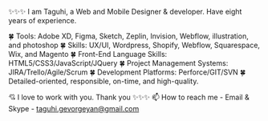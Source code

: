 ✨✨✨ I am Taguhi, a Web and Mobile Designer & developer. Have eight years of experience.

🍀 Tools: Adobe XD, Figma, Sketch, Zeplin, Invision, Webflow, illustration, and photoshop
🍀 Skills: UX/UI, Wordpress, Shopify, Webflow, Squarespace, Wix, and Magento
🍀 Front-End Language Skills: HTML5/CSS3/JavaScript/JQuery
🍀 Project Management Systems: JIRA/Trello/Agile/Scrum
🍀 Development Platforms: Perforce/GIT/SVN
🍀 Detailed-oriented, responsible, on-time, and high-quality.

💘 I love to work with you. Thank you ✨✨✨
📫 How to reach me - Email & Skype - taguhi.gevorgeyan@gmail.com
